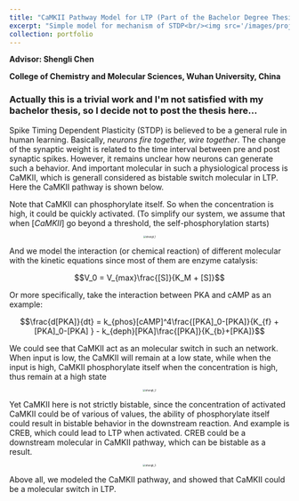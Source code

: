 ```yaml
---
title: "CaMKII Pathway Model for LTP (Part of the Bachelor Degree Thesis)"
excerpt: "Simple model for mechanism of STDP<br/><img src='/images/projects/shengli_1.png' width='400' height='400'>"
collection: portfolio
---
```




**Advisor: Shengli Chen**

**College of Chemistry and Molecular Sciences, Wuhan University, China**

### Actually this is a trivial work and I'm not satisfied with my bachelor thesis, so I decide not to post the thesis here...

Spike Timing Dependent Plasticity (STDP) is believed to be a general rule in human learning. Basically, *neurons fire together, wire together*. The change of the synaptic weight is related to the time interval between pre and post synaptic spikes. However, it remains unclear how neurons can generate such a behavior. And important molecular in such a physiological process is CaMKII, which is generall considered as bistable switch molecular in LTP. Here the CaMKII pathway is shown below. 

Note that CaMKII can phosphorylate itself. So when the concentration is high, it could be quickly activated. (To simplify our system, we assume that when $[CaMKII]$ go beyond a threshold, the self-phosphorylation starts)

<p><center><img src="http://qiuyoungwang.github.io/images/projects/shengli_1.png" alt="shengli_1" style="zoom: 30%" ></center></p>

And we model the interaction (or chemical reaction) of different molecular with the kinetic equations since most of them are enzyme catalysis:

$$V_0 = V_{max}\frac{[S]}{K_M + [S]}$$

Or more specifically, take the interaction between PKA and cAMP as an example:

$$\frac{d[PKA]}{dt} = k_{phos}[cAMP]^4\frac{[PKA]_0-[PKA]}{K_{f} +[PKA]_0-[PKA] } - k_{deph}[PKA]\frac{[PKA]}{K_{b}+[PKA]}$$

We could see that CaMKII act as an molecular switch in such an network. When input is low, the CaMKII will remain at a low state, while when the input is high, CaMKII phosphorylate itself when the concentration is high, thus remain at a high state

<p><center><img src="http://qiuyoungwang.github.io/images/projects/shengli_2.png" alt="shengli_2" style="zoom: 30%" ></center></p>

Yet CaMKII here is not strictly bistable, since the concentration of activated CaMKII could be of various of values, the ability of phosphorylate itself could result in bistable behavior in the downstream reaction. And example is CREB, which could lead to LTP when activated. CREB could be a downstream molecular in CaMKII pathway, which can be bistable as a result.

<p><center><img src="http://qiuyoungwang.github.io/images/projects/shengli_3.png" alt="shengli_3" style="zoom: 30%" ></center></p>

Above all, we modeled the CaMKII pathway, and showed that CaMKII could be a molecular switch in LTP. 
